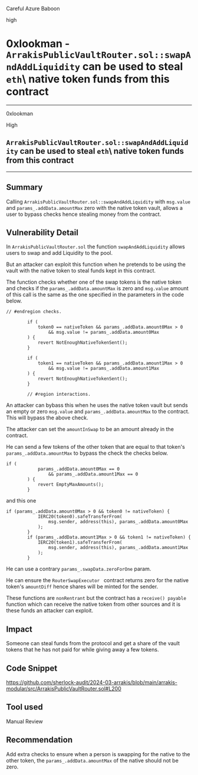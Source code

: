 Careful Azure Baboon

high

# 0xlookman - `ArrakisPublicVaultRouter.sol::swapAndAddLiquidity` can be used to steal `eth`\ native token funds from this contract

 
---
0xlookman 

High 

## `ArrakisPublicVaultRouter.sol::swapAndAddLiquidity` can be used to steal `eth`\ native token funds from this contract 
---
## Summary
Calling `ArrakisPublicVaultRouter.sol::swapAndAddLiquidity` with `msg.value` and `params_.addData.amountMax` zero with the native token vault, allows a user to bypass checks hence stealing money from the contract.


## Vulnerability Detail
In `ArrakisPublicVaultRouter.sol` the function `swapAndAddLiquidity` allows users to swap and add Liquidity to the pool. 

But an attacker can exploit this function when he pretends to be using the vault with the native token to steal funds kept in this contract. 

The function checks whether one of the swap tokens is the native token and checks if the `params_.addData.amountMax` is zero and `msg.value` amount of this call is the same as the one specified in the parameters in the code below. 

```Solidity
// #endregion checks.

        if (
            token0 == nativeToken && params_.addData.amount0Max > 0
                && msg.value != params_.addData.amount0Max
        ) {
            revert NotEnoughNativeTokenSent();
        }

        if (
            token1 == nativeToken && params_.addData.amount1Max > 0
                && msg.value != params_.addData.amount1Max
        ) {
            revert NotEnoughNativeTokenSent();
        }

        // #region interactions. 

```
An attacker can bybass this when he uses the native token vault but sends an empty or zero `msg.value` and  `params_.addData.amountMax` to the contract.  This will bypass the above check. 

The attacker can set the `amountInSwap` to be an amount already in the contract. 

He can send a few tokens of the other token that are equal to that token's `params_.addData.amountMax` to bypass the check the checks below. 

```Solidity 
if (
            params_.addData.amount0Max == 0
                && params_.addData.amount1Max == 0
        ) {
            revert EmptyMaxAmounts();
        }

```
and this one

```Solidity 
if (params_.addData.amount0Max > 0 && token0 != nativeToken) {
            IERC20(token0).safeTransferFrom(
                msg.sender, address(this), params_.addData.amount0Max
            );
        }
        if (params_.addData.amount1Max > 0 && token1 != nativeToken) {
            IERC20(token1).safeTransferFrom(
                msg.sender, address(this), params_.addData.amount1Max
            );
        }
```

He can use a contrary `params_.swapData.zeroForOne` param. 

He can ensure the `RouterSwapExecutor ` contract returns zero for the native token's `amountDiff` hence shares will be minted for the sender. 

These functions are `nonRentrant` but the contract has a `receive() payable` function which can receive the native token from other sources and it is these funds an attacker can exploit. 



## Impact 
 Someone can steal funds from the protocol and get a share of the vault tokens that he has not paid for while giving away a few tokens.


## Code Snippet
https://github.com/sherlock-audit/2024-03-arrakis/blob/main/arrakis-modular/src/ArrakisPublicVaultRouter.sol#L200

## Tool used

Manual Review

## Recommendation
Add extra checks to ensure when a person is swapping for the native to the other token, the `params_.addData.amountMax` of the native should not be zero.